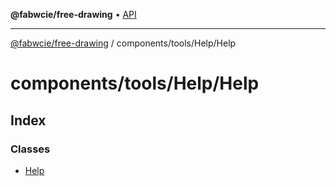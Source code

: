 **@fabwcie/free-drawing** • [API](../../../../README.md)

***

[@fabwcie/free-drawing](../../../../README.md) / components/tools/Help/Help

# components/tools/Help/Help

## Index

### Classes

- [Help](classes/Help.md)
